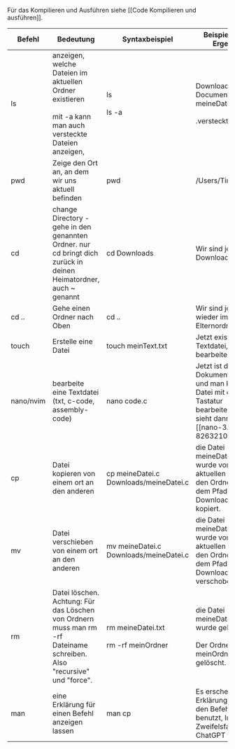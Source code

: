 Für das Kompilieren und Ausführen siehe [[Code Kompilieren und ausführen]].

| Befehl    | Bedeutung                                                                                                                 | Syntaxbeispiel                             | Beispielhaftes Ergebnis                                                                                                                  |
| --------- | ------------------------------------------------------------------------------------------------------------------------- | ------------------------------------------ | ---------------------------------------------------------------------------------------------------------------------------------------- |
| ls        | anzeigen, welche Dateien im aktuellen Ordner existieren<br><br>mit -a kann man auch versteckte Dateien anzeigen,          | ls<br><br>ls -a                            | Downloads Documents meineDate.txt<br><br>.versteckteDatei.txt                                                                            |
| pwd       | Zeige den Ort an, an dem wir uns aktuell befinden                                                                         | pwd                                        | /Users/TimoKoch                                                                                                                          |
| cd        | change Directory - gehe in den genannten Ordner. nur cd bringt dich zurück in deinen Heimatordner, auch ~ genannt         | cd Downloads                               | Wir sind jetzt im Download Ordner.                                                                                                       |
| cd ..     | Gehe einen Ordner nach Oben                                                                                               | cd ..                                      | Wir sind jetzt wieder im Elternordner.                                                                                                   |
| touch     | Erstelle eine Datei                                                                                                       | touch meinText.txt                         | Jetzt existiert eine Textdatei, die man bearbeiten kann.                                                                                 |
| nano/nvim | bearbeite eine Textdatei (txt, c-code, assembly-code)                                                                     | nano code.c                                | Jetzt ist das Dokument geöffnet und man kann die Datei mit der Tastatur bearbeiten. Das sieht dann so aus:<br>[[nano-3.2-826321080.png]] |
| cp        | Datei kopieren von einem ort an den anderen                                                                               | cp meineDatei.c Downloads/meineDatei.c     | die Datei meineDatei.c wurde vom aktuellen ordner in den Ordner mit dem Pfad Downloads/ kopiert.                                         |
| mv        | Datei verschieben von einem ort an den anderen                                                                            | mv meineDatei.c Downloads/meineDatei.c     | die Datei meineDatei.c wurde vom aktuellen ordner in den Ordner mit dem Pfad Downloads/ verschoben.                                      |
| rm        | Datei löschen.<br>Achtung: Für das Löschen von Ordnern muss man rm -rf Dateiname schreiben. Also "recursive" und "force". | rm meineDatei.txt<br><br>rm -rf meinOrdner | die Datei meineDatei.txt wurde gelöscht.<br><br>Der Ordner meinOrdner wurde gelöscht.                                                    |
| man       | eine Erklärung für einen Befehl anzeigen lassen                                                                           | man cp                                     | Es erscheint eine Erklärung, wie man den Befehl benutzt, Im Zweifelsfall einfach ChatGPT fragen.                                         |
